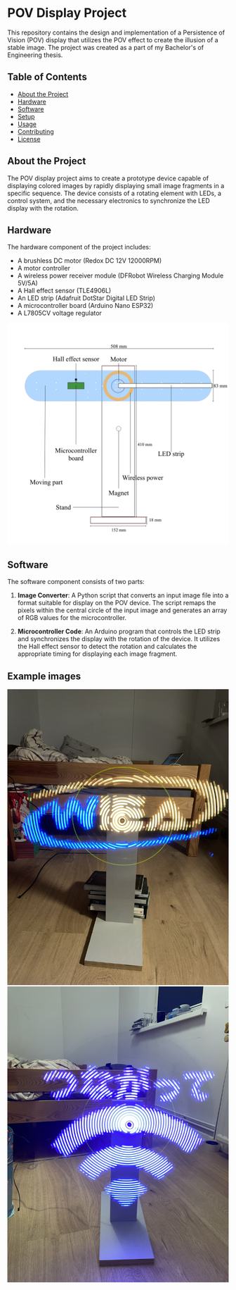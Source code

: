 # POV Display Project

This repository contains the design and implementation of a Persistence of Vision (POV) display that utilizes the POV effect to create the illusion of a stable image. The project was created as a part of my Bachelor's of Engineering thesis.

## Table of Contents

- [About the Project](#about-the-project)
- [Hardware](#hardware)
- [Software](#software)
- [Setup](#setup)
- [Usage](#usage)
- [Contributing](#contributing)
- [License](#license)

## About the Project

The POV display project aims to create a prototype device capable of displaying colored images by rapidly displaying small image fragments in a specific sequence. The device consists of a rotating element with LEDs, a control system, and the necessary electronics to synchronize the LED display with the rotation.

## Hardware

The hardware component of the project includes:

- A brushless DC motor (Redox DC 12V 12000RPM)
- A motor controller
- A wireless power receiver module (DFRobot Wireless Charging Module 5V/5A)
- A Hall effect sensor (TLE4906L)
- An LED strip (Adafruit DotStar Digital LED Strip)
- A microcontroller board (Arduino Nano ESP32)
- A L7805CV voltage regulator

![display hardware diagram](https://github.com/fchmielewski/POVDisplay/blob/main/diagram.png)

## Software

The software component consists of two parts:

1. **Image Converter**: A Python script that converts an input image file into a format suitable for display on the POV device. The script remaps the pixels within the central circle of the input image and generates an array of RGB values for the microcontroller.

2. **Microcontroller Code**: An Arduino program that controls the LED strip and synchronizes the display with the rotation of the device. It utilizes the Hall effect sensor to detect the rotation and calculates the appropriate timing for displaying each image fragment.

## Example images
![demo image 1](https://github.com/fchmielewski/POVDisplay/blob/main/demo_images/demo1.jpeg)
![demo image 2](https://github.com/fchmielewski/POVDisplay/blob/main/demo_images/demo2.jpeg)
